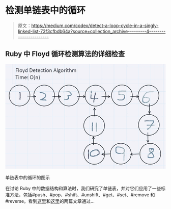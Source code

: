 # 检测单链表中的循环

> 原文：<https://medium.com/codex/detect-a-loop-cycle-in-a-singly-linked-list-73f3cfbdb64a?source=collection_archive---------4----------------------->

## Ruby 中 Floyd 循环检测算法的详细检查

![](img/3976b1759df0d13fab7bd187d85bb4b2.png)

单链表中的循环的图示

在讨论 Ruby 中的数据结构和算法时，我们研究了单链表，并对它们应用了一些标准方法，包括#push、#pop、#shift、#unshift、#get、#set、#remove 和#reverse。看到[这里](/codex/data-structures-in-ruby-singly-linked-list-868cd4eb0626)和[这里](/codex/data-structures-in-ruby-singly-linked-list-part-2-42e285112bfb)的两篇文章通过…